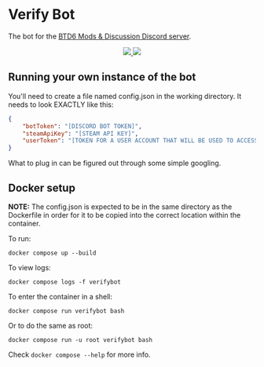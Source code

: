 # Verify Bot
The bot for the [BTD6 Mods & Discussion Discord server](https://discord.gg/nuMvgkP).

<p align="center">
    <a href="https://discord.gg/nuMvgkP" alt="Discord">
        <img src="https://img.shields.io/discord/504782676331331584" />
    </a>
    <img src="https://img.shields.io/codefactor/grade/github/BowDown097/VerifyBot" />
</p>

## Running your own instance of the bot
You'll need to create a file named config.json in the working directory. It needs to look EXACTLY like this:
```json
{
    "botToken": "[DISCORD BOT TOKEN]",
    "steamApiKey": "[STEAM API KEY]",
    "userToken": "[TOKEN FOR A USER ACCOUNT THAT WILL BE USED TO ACCESS CONNECTIONS]"
}
```
What to plug in can be figured out through some simple googling.

## Docker setup
**NOTE:** The config.json is expected to be in the same directory as the Dockerfile in order for it to be copied into the correct location within the container.

To run:
```
docker compose up --build
```
To view logs:
```
docker compose logs -f verifybot
```
To enter the container in a shell:
```
docker compose run verifybot bash
```
Or to do the same as root:
```
docker compose run -u root verifybot bash
```

Check `docker compose --help` for more info.
